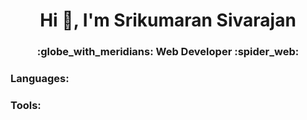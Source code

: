 <p align="left">
 
</p>

  <h1 align="center">Hi 👋, I'm Srikumaran Sivarajan</h1>
<h3 align="center">:globe_with_meridians: Web Developer :spider_web: </h3>






<h3 align="left">Languages:</h3>

<h3 align="left">Tools:</h3>
<p align="left"> <a href="https://aws.amazon.com" target="_blank" rel="noreferrer">  </p>
 

 
<p></p>
